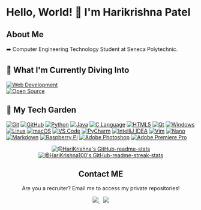 # Hello, World! 👋 I'm Harikrishna Patel

## About Me

➡️ Computer Engineering Technology Student at Seneca Polytechnic.

## 🔭 What I'm Currently Diving Into

[![Web Development](https://img.shields.io/badge/-Web_Development-000000?style=flat&logo=html5&logoColor=white)](https://www.github.com/HariKrishna100)  
[![Open Source](https://img.shields.io/badge/-Open_Source_Contribution-000000?style=flat&logo=github&logoColor=white)](https://github.com/HariKrishna100)


## 🌱 My Tech Garden

[![Git](https://img.shields.io/badge/-Git-black?style=flat&logo=git)](https://github.com/harikrishna0920)
[![GitHub](https://img.shields.io/badge/-GitHub-181717?style=flat&logo=github)](https://github.com/harikrishna0920/)
[![Python](https://img.shields.io/badge/-Python-3776AB?style=flat&logo=python&logoColor=white)](https://www.linkedin.com/in/harikrishna0920/)
[![Java](https://img.shields.io/badge/-Java-F80000?style=flat&logo=oracle&logoColor=white)](https://www.linkedin.com/in/harikrishna0920/)
[![C Language](https://img.shields.io/badge/-C_Language-A8B9CC?style=flat&logo=c&logoColor=black)](https://www.linkedin.com/in/harikrishna0920/)
[![HTML5](https://img.shields.io/badge/-HTML5-E34F26?style=flat&logo=html5&logoColor=white)](https://www.linkedin.com/in/harikrishna0920/)
[![Qt](https://img.shields.io/badge/-PyQt5-41CD52?style=flat&logo=qt&logoColor=white)](https://www.linkedin.com/in/harikrishna0920/)
[![Windows](https://img.shields.io/badge/-Windows-0078D6?style=flat&logo=windows&logoColor=white)](https://www.linkedin.com/in/harikrishna0920/)
[![Linux](https://img.shields.io/badge/-Linux-FCC624?style=flat&logo=linux&logoColor=black)](https://www.linkedin.com/in/harikrishna0920/)
[![macOS](https://img.shields.io/badge/-macOS-999999?style=flat&logo=apple&logoColor=white)](https://www.linkedin.com/in/harikrishna0920/)
[![VS Code](https://img.shields.io/badge/-VS_Code-007ACC?style=flat&logo=visual-studio-code&logoColor=white)](https://www.linkedin.com/in/harikrishna0920/)
[![PyCharm](https://img.shields.io/badge/-PyCharm-000000?style=flat&logo=pycharm&logoColor=white)](https://www.linkedin.com/in/harikrishna0920/)
[![IntelliJ IDEA](https://img.shields.io/badge/-IntelliJ_IDEA-000000?style=flat&logo=intellij-idea&logoColor=white)](https://www.linkedin.com/in/harikrihna0920/)
[![Vim](https://img.shields.io/badge/-Vim-019733?style=flat&logo=vim&logoColor=white)](https://www.linkedin.com/in/harikrishna0920/)
[![Nano](https://img.shields.io/badge/-Nano-2AA889?style=flat&logo=nano&logoColor=white)](https://www.linkedin.com/in/harikrishna0920/)
[![Markdown](https://img.shields.io/badge/-Markdown-000000?style=flat&logo=markdown&logoColor=white)](https://www.linkedin.com/in/harikrishna0920/)
[![Raspberry Pi](https://img.shields.io/badge/-Raspberry_Pi-C51A4A?style=flat&logo=raspberry-pi&logoColor=white)](https://www.linkedin.com/in/harikrishna0920/)
[![Adobe Photoshop](https://img.shields.io/badge/-Adobe_Photoshop-31A8FF?style=flat&logo=adobe-photoshop&logoColor=white)](https://www.linkedin.com/in/harikrishna0920/)
[![Adobe Premiere Pro](https://img.shields.io/badge/-Adobe_Premiere_Pro-9999FF?style=flat&logo=adobe-premiere-pro&logoColor=white)](https://www.linkedin.com/in/harikrishna0920/)
<br/>
<p align="center">
  <a href="https://github.com/HariKrishna100?tab=repositories">
    <img src="https://github-readme-stats-one-bice.vercel.app/api?username=HariKrishna100&theme=transparent&show_icons=true&count_private=true&hide_border=true&role=OWNER,ORGANIZATION_MEMBER,COLLABORATOR" width="45%" alt="@HariKrishna's GitHub-readme-stats">
  </a>
  <a href="https://github.com/HariKrishna100?tab=stars">
    <img src="https://github-readme-streak-stats.herokuapp.com?user=HariKrishna100&theme=shadow-blue&hide_current_streak=true&hide_border=true&date_format=M%20j%5B%2C%20Y%5D" width="45%" alt="@HariKrishna100's GitHub-readme-streak-stats">
  </a>
</p>

<h2 align="center"> Contact ME   </h2>
<p align = "center">Are you a recruiter? Email me to access my private repositories! </p>
<p align="center">
  
  <a href="mailto: haripatel2004@icloud.com">
    <img src="https://img.shields.io/badge/Gmail-D14836?style=for-the-badge&logo=gmail&logoColor=white" height=25>
  </a> 
  <a href="https://www.linkedin.com/in/harikrishna0920/">
    <img src="https://img.shields.io/badge/linkedin-%230077B5.svg?&style=for-the-badge&logo=linkedin&logoColor=white" height=25>  
  </a> 
</p>
<!---
![github contribution grid snake animation](https://raw.githubusercontent.com/ciaracade/ciaracade/output/github-contribution-grid-snake-dark.svg#gh-dark-mode-only)
![github contribution grid snake animation](https://raw.githubusercontent.com/ciaracade/ciaracade/output/github-contribution-grid-snake.svg#gh-light-mode-only)

<p align="center">
  <img src="https://i.pinimg.com/originals/b4/e3/71/b4e371619042d1e80918d09904e90f7d.gif" width = "1000">
</p>

### Thanks for dropping by, and let's embark on an exciting coding journey together! 🚀
